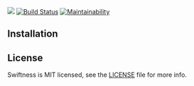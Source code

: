 ![](https://swiftness.frigstudio.com/static/img/open-graph.jpg)
[![Build Status](https://travis-ci.com/afrigon/swiftness.svg?branch=master)](https://travis-ci.com/afrigon/swiftness)
[![Maintainability](https://api.codeclimate.com/v1/badges/9806ccddcc2f9a14028b/maintainability)](https://codeclimate.com/github/afrigon/swiftness/maintainability)

## Installation

## License

Swiftness is MIT licensed, see the [LICENSE](https://github.com/afrigon/swiftness/blob/master/LICENSE) file for more info.
